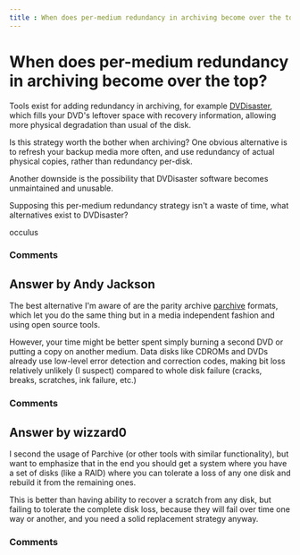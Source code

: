 ```yaml
---
title : When does per-medium redundancy in archiving become over the top?
---
```

When does per-medium redundancy in archiving become over the top?
=====================
Tools exist for adding redundancy in archiving, for example
[DVDisaster](http://dvdisaster.net/en/index.html), which fills your
DVD's leftover space with recovery information, allowing more physical
degradation than usual of the disk.

Is this strategy worth the bother when archiving? One obvious
alternative is to refresh your backup media more often, and use
redundancy of actual physical copies, rather than redundancy per-disk.

Another downside is the possibility that DVDisaster software becomes
unmaintained and unusable.

Supposing this per-medium redundancy strategy isn't a waste of time,
what alternatives exist to DVDisaster?

occulus

### Comments ###


Answer by Andy Jackson
----------------
The best alternative I'm aware of are the parity archive
[parchive](http://en.m.wikipedia.org/wiki/Parchive) formats, which let
you do the same thing but in a media independent fashion and using open
source tools.

However, your time might be better spent simply burning a second DVD or
putting a copy on another medium. Data disks like CDROMs and DVDs
already use low-level error detection and correction codes, making bit
loss relatively unlikely (I suspect) compared to whole disk failure
(cracks, breaks, scratches, ink failure, etc.)

### Comments ###

Answer by wizzard0
----------------
I second the usage of Parchive (or other tools with similar
functionality), but want to emphasize that in the end you should get a
system where you have a set of disks (like a RAID) where you can
tolerate a loss of any one disk and rebuild it from the remaining ones.

This is better than having ability to recover a scratch from any disk,
but failing to tolerate the complete disk loss, because they will fail
over time one way or another, and you need a solid replacement strategy
anyway.

### Comments ###

